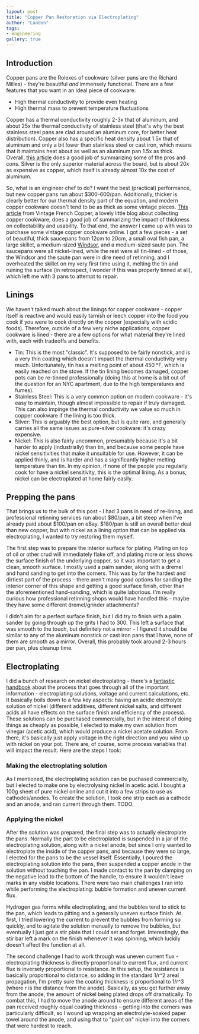 ```yaml
---
layout: post
title: "Copper Pan Restoration via Electroplating"
author: "Landon"
tags:
- engineering
gallery: true
---
```


## Introduction

Copper pans are the Rolexes of cookware (silver pans are the Richard Milles) - they're beautiful *and* immensely functional. There are a few features that you want in an ideal piece of cookware:
- High thermal conductivity to provide even heating
- High thermal mass to prevent temperature fluctuations

Copper has a thermal conductivity roughly 2-3x that of aluminum, and about 25x the thermal conductivity of stainless steel (that's why the best stainless steel pans are clad around an aluminum core, for better heat distribution). Copper also has a specific heat density about 1.5x that of aluminum and only a bit lower than stainless steel or cast iron, which means that it maintains heat about as well as an aluminum pan 1.5x as thick. Overall, [this article](https://www.cookingforengineers.com/article/120/Common-Materials-of-Cookware) does a good job of summarizing some of the pros and cons. Silver is the only superior material across the board, but is about 20x as expensive as copper, which itself is already almost 10x the cost of aluminum.

So, what is an engineer chef to do? I want the best (practical) performance, but new copper pans run about $300-600/pan. Additionally, thicker is clearly better for our thermal density part of the equation, and modern copper cookware doesn't tend to be as thick as some vintage pieces. [This article](https://www.vintagefrenchcopper.com/buyers-guide/frequently-asked-questions/) from Vintage French Copper, a lovely little blog about collecting copper cookware, does a good job of summarizing the impact of thickness on collectability and usability. To that end, the answer I came up with was to purchase some vintage copper cookware online. I got a few pieces - a set of beautiful, thick saucepans from 12cm to 20cm, a small oval fish pan, a large skillet, a medium-sized [Windsor](https://www.vintagefrenchcopper.com/2020/11/guest-post-a-tale-of-three-windsors/), and a medium-sized saute pan. The saucepans were all nickel-lined, while the rest were all tin-lined - of those, the Windsor and the saute pan were in dire need of retinning, and I overheated the skillet on my very first time using it, melting the tin and ruining the surface (in retrospect, I wonder if this was properly tinned at all), which left me with 3 pans to attempt to repair.

## Linings

We haven't talked much about the linings for copper cookware - copper itself is reactive and would easily tarnish or leech copper into the food you cook if you were to cook directly on the copper (especially with acidic foods). Therefore, outside of a few very niche applications, copper cookware is lined - there are a few options for what material they're lined with, each with tradeoffs and benefits.

- Tin: This is the most "classic". It's supposed to be fairly nonstick, and is a very thin coating which doesn't impact the thermal conductivity very much. Unfortunately, tin has a melting point of about 450 °F, which is easily reached on the stove. If the tin lining becomes damaged, copper pots can be re-tinned professionally (doing this at home is a bit out of the question for an NYC apartment, due to the high temperatures and fumes).
- Stainless Steel: This is a very common option on modern cookware - it's easy to maintain, though almost impossible to repair if truly damaged. This can also impinge the thermal conductivity we value so much in copper cookware if the lining is too thick.
- Silver: This is arguably the best option, but is quite rare, and generally carries all the same issues as pure-silver cookware: it's crazy expensive.
- Nickel: This is also fairly uncommon, presumably because it's a bit harder to apply (industrially) than tin, and because some people have nickel sensitivities that make it unsuitable for use. However, it can be applied thinly, and is harder and has a significantly higher melting temperature than tin. In my opinion, if none of the people you regularly cook for have a nickel sensitivity, this is the optimal lining. As a bonus, nickel can be electroplated at home fairly easily.

## Prepping the pans

That brings us to the bulk of this post - I had 3 pans in need of re-lining, and professional retinning services run about $80/pan, a bit steep when I've already paid about $100/pan on eBay. $180/pan is still an overall better deal than new copper, but with nickel as a lining option that can be applied via electroplating, I wanted to try restoring them myself.

The first step was to prepare the interior surface for plating. Plating on top of oil or other crud will immediately flake off, and plating more or less shows the surface finish of the underlying copper, so it was important to get a clean, smooth surface. I mostly used a palm sander, along with a dremel and hand sanding to get into the corners. This was by far the hardest and dirtiest part of the process - there aren't many good options for sanding the interior corner of this shape and getting a good surface finish, other than the aforementioned hand-sanding, which is quite laborious. I'm really curious how professional retinning shops would have handled this - maybe they have some different dremel/grinder attachments?

I didn't aim for a perfect surface finish, but I did try to finish with a palm sander by going through up the grits I had to 300. This left a surface that was smooth to the touch, but definitely not a mirror - I figured it should be similar to any of the aluminum nonstick or cast iron pans that I have, none of them are smooth as a mirror. Overall, this probably took around 2-3 hours per pan, plus cleanup time.

## Electroplating

I did a bunch of research on nickel electroplating - there's a [fantastic handbook](https://nickelinstitute.org/media/2323/nph_141015.pdf) about the process that goes through all of the important information - electroplating solutions, voltage and current calculations, etc. It basically boils down to a few key aspects: having an acidic electrolyte solution of nickel (different additives, different nickel salts, and different acids all have effects on the surface finish and efficiency of the process). These solutions can be purchased commercially, but in the interest of doing things as cheaply as possible, I elected to make my own solution from vinegar (acetic acid), which would produce a nickel acetate solution. From there, it's basically just apply voltage in the right direction and you wind up with nickel on your pot. There are, of course, some process variables that will impact the result. Here are the steps I took:

### Making the electroplating solution
As I mentioned, the electroplating solution can be puchased commercially, but I elected to make one by electrolysing nickel in acetic acid. I bought a 100g sheet of pure nickel online and cut it into a few strips to use as cathodes/anodes. To create the solution, I took one strip each as a cathode and an anode, and ran current through them. TODO<fill in details>. 

### Applying the nickel

After the solution was prepared, the final step was to actually electroplate the pans. Normally the part to be electroplated is suspended in a jar of the electroplating solution, along with a nickel anode, but since I only wanted to electroplate the inside of the copper pans, and because they were so large, I elected for the pans to be the vessel itself. Essentially, I poured the electroplating solution into the pans, then suspended a copper anode in the solution without touching the pan. I made contact to the pan by clamping on the negative lead to the bottom of the handle, to ensure it wouldn't leave marks in any visible locations. There were two main challenges I ran into while performing the electroplating: bubble formation and uneven current flux.

Hydrogen gas forms while electroplating, and the bubbles tend to stick to the pan, which leads to pitting and a generally uneven surface finish. At first, I tried lowering the current to prevent the bubbles from forming so quickly, and to agitate the solution manually to remove the bubbles, but eventually I just got a stir plate that I could set and forget. Interestingly, the stir bar left a mark on the finish whenever it was spinning, which luckily doesn't affect the function at all.

The second challenge I had to work through was uneven current flux - electroplating thickness is directly proportional to current flux, and current flux is inversely proportional to resistance. In this setup, the resistance is basically proportional to distance, so adding in the standard 1/r^2 areal propagation, I'm pretty sure the coating thickness is proportional to 1/r^3 (where r is the distance from the anode). Basically, as you get further away from the anode, the amount of nickel being plated drops off dramatically. To combat this, I had to move the anode around to ensure different areas of the pan received roughly equal coating thickness - getting into the corners was particularly difficult, so I wound up wrapping an electrolyte-soaked paper towel around the anode, and using that to "paint on" nickel into the corners that were hardest to reach.
